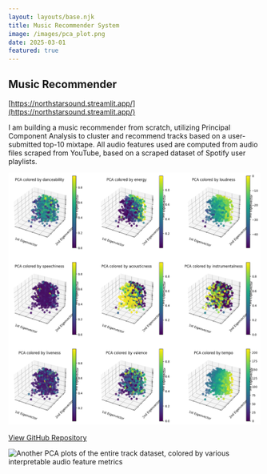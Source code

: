 ```yaml
---
layout: layouts/base.njk
title: Music Recommender System
image: /images/pca_plot.png
date: 2025-03-01
featured: true
---
```


## Music Recommender

[https://northstarsound.streamlit.app/](https://northstarsound.streamlit.app/)

I am building a music recommender from scratch, utilizing Principal Component Analysis to cluster and recommend tracks based on a user-submitted top-10 mixtape. All audio features used are computed from audio files scraped from YouTube, based on a scraped dataset of Spotify user playlists.


![PCA plots of the tracks](/images/pca_plot.png)

[View GitHub Repository](https://github.com/dennisfarmer/northstarsound)

![Another PCA plots of the entire track dataset, colored by various interpretable audio feature metrics](/images/old_pca_plot.png)
